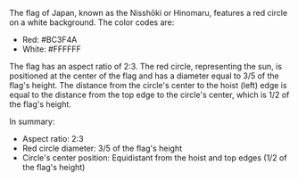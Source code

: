 The flag of Japan, known as the Nisshōki or Hinomaru, features a red circle on a white background. The color codes are:

- Red: #BC3F4A
- White: #FFFFFF

The flag has an aspect ratio of 2:3. The red circle, representing the sun, is positioned at the center of the flag and has a diameter equal to 3/5 of the flag's height. The distance from the circle's center to the hoist (left) edge is equal to the distance from the top edge to the circle's center, which is 1/2 of the flag's height.

In summary:
- Aspect ratio: 2:3
- Red circle diameter: 3/5 of the flag's height
- Circle's center position: Equidistant from the hoist and top edges (1/2 of the flag's height)